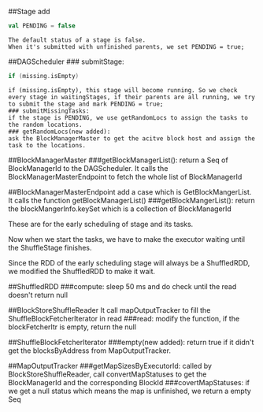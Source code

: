 ##Stage
    add
```scala 
val PENDING = false
```
    The default status of a stage is false.
    When it's submitted with unfinished parents, we set PENDING = true;

##DAGScheduler
    ### submitStage: 
```scala 
if (missing.isEmpty)
```
    if (missing.isEmpty), this stage will become running. So we check every stage in waitingStages, if their parents are all running, we try to submit the stage and mark PENDING = true;
    ### submitMissingTasks: 
    if the stage is PENDING, we use getRandomLocs to assign the tasks to the random locations.
    ### getRandomLocs(new added): 
    ask the BlockManagerMaster to get the acitve block host and assign the task to the locations.

##BlockManagerMaster
    ###getBlockManagerList(): 
    return a Seq of BlockManagerId to the DAGScheduler.
    It calls the BlockManagerMasterEndpoint to fetch the whole list of BlockManagerId

##BlockManagerMasterEndpoint
    add a case which is GetBlockMangerList. It calls the function getBlockManagerList()
    ###getBlockMangerList(): 
    return the blockMangerInfo.keySet which is a collection of BlockManagerId

These are for the early scheduling of stage and its tasks.

Now when we start the tasks, we have to make the executor waiting until the ShuffleStage finishes.

Since the RDD of the early scheduling stage will always be a ShuffledRDD, we modified the ShuffledRDD to make it wait.

##ShuffledRDD
    ###compute: 
    sleep 50 ms and do check until the read doesn't return null

##BlockStoreShuffleReader
    It call mapOutputTracker to fill the ShuffleBlockFetcherIterator in read
    ###read:
    modify the function, if the blockFetcherItr is empty, return the null

##ShuffleBlockFetcherIterator
    ###empty(new added): 
    return true if it didn't get the blocksByAddress from MapOutputTracker. 

##MapOutputTracker
    ###getMapSizesByExecutorId: 
    called by BlockStoreShuffleReader, call convertMapStatuses to get the BlockManagerId and the corresponding BlockId 
    ###covertMapStatuses: 
    if we get a null status which means the map is unfinished, we return a empty Seq
